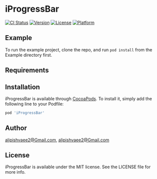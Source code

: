 # iProgressBar

[![CI Status](https://img.shields.io/travis/alipishvaee2@Gmail.com/iProgressBar.svg?style=flat)](https://travis-ci.org/alipishvaee2@Gmail.com/iProgressBar)
[![Version](https://img.shields.io/cocoapods/v/iProgressBar.svg?style=flat)](https://cocoapods.org/pods/iProgressBar)
[![License](https://img.shields.io/cocoapods/l/iProgressBar.svg?style=flat)](https://cocoapods.org/pods/iProgressBar)
[![Platform](https://img.shields.io/cocoapods/p/iProgressBar.svg?style=flat)](https://cocoapods.org/pods/iProgressBar)

## Example

To run the example project, clone the repo, and run `pod install` from the Example directory first.

## Requirements

## Installation

iProgressBar is available through [CocoaPods](https://cocoapods.org). To install
it, simply add the following line to your Podfile:

```ruby
pod 'iProgressBar'
```

## Author

alipishvaee2@Gmail.com, alipishvaee2@Gmail.com

## License

iProgressBar is available under the MIT license. See the LICENSE file for more info.
